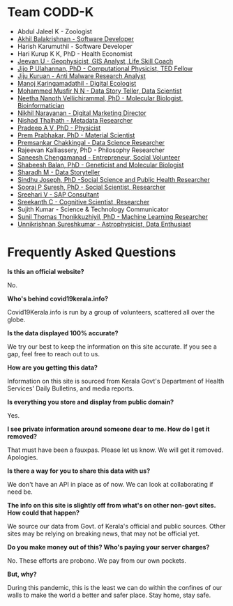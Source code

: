 # Team CODD-K

 * Abdul Jaleel K - Zoologist
 * [Akhil Balakrishnan - Software Developer](https://www.linkedin.com/in/akhil-balakrishnan-10b82359)
 * Harish Karumuthil - Software Developer
 * Hari Kurup K K, PhD - Health Economist
 * [Jeevan U - Geophysicist, GIS Analyst, Life Skill Coach ](https://www.linkedin.com/in/jeevanthetrainer/)
 * [Jijo P Ulahannan, PhD - Computational Physicist, TED Fellow](https://www.linkedin.com/in/jijopu)
 * [Jiju Kuruan - Anti Malware Research Analyst](https://www.linkedin.com/in/jiju-kurian-590ab211)
 * [Manoj Karingamadathil  - Digital Ecologist](https://twitter.com/manojkmohan?s=08)
 * [Mohammed Musfir N N  - Data Story Teller, Data Scientist](https://www.linkedin.com/in/musfir-mohammed-684a013b)
 * [Neetha Nanoth Vellichirammal, PhD - Molecular Biologist, Bioinformatician](https://www.linkedin.com/in/neethananoth)
 * [Nikhil Narayanan  - Digital Marketing Director](http://www.twitter.com/nikhilnarayanan)
 * [Nishad Thalhath - Metadata Researcher](https://github.com/nishad)
 * [Pradeep A V, PhD - Physicist](https://www.linkedin.com/in/pradeep-a-v-511821154)
 * [Prem Prabhakar, PhD  - Material Scientist](https://www.linkedin.com/in/premprabhakaran)
 * [Premsankar Chakkingal - Data Science Researcher](https://www.linkedin.com/in/premsankarc)
 * Rajeevan Kalliassery, PhD - Philosophy Researcher
 * [Saneesh Chengamanad - Entrepreneur, Social Volunteer](https://www.linkedin.com/in/saneesh-chengamanad-142495137)
 * [Shabeesh Balan, PhD - Geneticist and Molecular Biologist](https://www.linkedin.com/in/shabeesh-balan-03251923)
 * [Sharadh M  - Data Storyteller]( https://twitter.com/dumb_doh?s=08)
 * [Sindhu Joseph, PhD -Social Science and Public Health Researcher](https://www.linkedin.com/in/sjsindhu/)
 * [Sooraj P Suresh, PhD - Social Scientist, Researcher](https://www.linkedin.com/in/sooraj-p-suresh-6a796921)
 * [Sreehari V - SAP Consultant](https://www.linkedin.com/in/sreehari-pillai-b17336b0/)
 * [Sreekanth C - Cognitive Scientist, Researcher](https://www.linkedin.com/in/sreekanth-c-5b0488142)
 * Sujith Kumar - Science & Technology Communicator
 * [Sunil Thomas Thonikkuzhiyil, PhD - Machine Learning Researcher](https://www.linkedin.com/in/sunil-thomas-thonikuzhiyil-88597415a)
 * [Unnikrishnan Sureshkumar  - Astrophysicist, Data Enthusiast](https://www.linkedin.com/in/unnikrishnan-sureshkumar-4b519015/)


# Frequently Asked Questions

**Is this an official website?**

No.

**Who's behind covid19kerala.info?**

Covid19Kerala.info is run by a group of volunteers, scattered all over the globe.

**Is the data displayed 100% accurate?**

We try our best to keep the information on this site accurate. If you see a gap, feel free to reach out to us. 

**How are you getting this data?**

Information on this site is sourced from Kerala Govt's Department of Health Services' Daily Bulletins, and media reports.

**Is everything you store and display from public domain?**

Yes.

**I see private information around someone dear to me. How do I get it removed?**

That must have been a fauxpas. Please let us know. We will get it removed. Apologies.

**Is there a way for you to share this data with us?**

We don't have an API in place as of now. We can look at collaborating if need be.

**The info on this site is slightly off from what's on other non-govt sites. How could that happen?**

We source our data from Govt. of Kerala's official and public sources. Other sites may be relying on breaking news, that may not be official yet.

**Do you make money out of this? Who's paying your server charges?**

No. These efforts are probono. We pay from our own pockets.

**But, why?**

During this pandemic, this is the least we can do within the confines of our walls to make the world a better and safer place. Stay home, stay safe.
